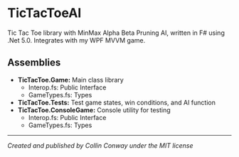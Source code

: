 # TicTacToeAI

Tic Tac Toe library with MinMax Alpha Beta Pruning AI, written in F# using .Net 5.0.
Integrates with my WPF MVVM game.

## Assemblies

- __TicTacToe.Game:__ Main class library
	- Interop.fs: Public Interface
	- GameTypes.fs: Types
- __TicTacToe.Tests:__ Test game states, win conditions, and AI function
- __TicTacToe.ConsoleGame:__ Console utility for testing
	- Interop.fs: Public Interface
	- GameTypes.fs: Types

---
_Created and published by Collin Conway under the MIT license_

